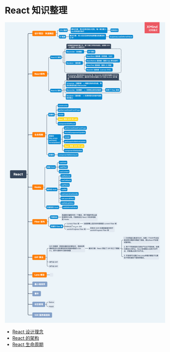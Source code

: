 # React 知识整理

<img src="../../思维导图/React.png">

- [React 设计理念](./React设计理念.md)
- [React 的架构](./React的架构.md)
- [React 生命周期](./React生命周期.md)
